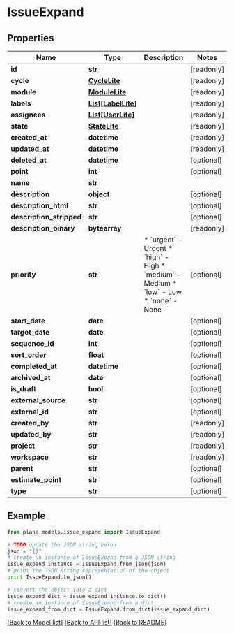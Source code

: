 # IssueExpand


## Properties
Name | Type | Description | Notes
------------ | ------------- | ------------- | -------------
**id** | **str** |  | [readonly] 
**cycle** | [**CycleLite**](CycleLite.md) |  | [readonly] 
**module** | [**ModuleLite**](ModuleLite.md) |  | [readonly] 
**labels** | [**List[LabelLite]**](LabelLite.md) |  | [readonly] 
**assignees** | [**List[UserLite]**](UserLite.md) |  | [readonly] 
**state** | [**StateLite**](StateLite.md) |  | [readonly] 
**created_at** | **datetime** |  | [readonly] 
**updated_at** | **datetime** |  | [readonly] 
**deleted_at** | **datetime** |  | [optional] 
**point** | **int** |  | [optional] 
**name** | **str** |  | 
**description** | **object** |  | [optional] 
**description_html** | **str** |  | [optional] 
**description_stripped** | **str** |  | [optional] 
**description_binary** | **bytearray** |  | [readonly] 
**priority** | **str** | * &#x60;urgent&#x60; - Urgent * &#x60;high&#x60; - High * &#x60;medium&#x60; - Medium * &#x60;low&#x60; - Low * &#x60;none&#x60; - None | [optional] 
**start_date** | **date** |  | [optional] 
**target_date** | **date** |  | [optional] 
**sequence_id** | **int** |  | [optional] 
**sort_order** | **float** |  | [optional] 
**completed_at** | **datetime** |  | [optional] 
**archived_at** | **date** |  | [optional] 
**is_draft** | **bool** |  | [optional] 
**external_source** | **str** |  | [optional] 
**external_id** | **str** |  | [optional] 
**created_by** | **str** |  | [readonly] 
**updated_by** | **str** |  | [readonly] 
**project** | **str** |  | [readonly] 
**workspace** | **str** |  | [readonly] 
**parent** | **str** |  | [optional] 
**estimate_point** | **str** |  | [optional] 
**type** | **str** |  | [optional] 

## Example

```python
from plane.models.issue_expand import IssueExpand

# TODO update the JSON string below
json = "{}"
# create an instance of IssueExpand from a JSON string
issue_expand_instance = IssueExpand.from_json(json)
# print the JSON string representation of the object
print IssueExpand.to_json()

# convert the object into a dict
issue_expand_dict = issue_expand_instance.to_dict()
# create an instance of IssueExpand from a dict
issue_expand_from_dict = IssueExpand.from_dict(issue_expand_dict)
```
[[Back to Model list]](../README.md#documentation-for-models) [[Back to API list]](../README.md#documentation-for-api-endpoints) [[Back to README]](../README.md)


